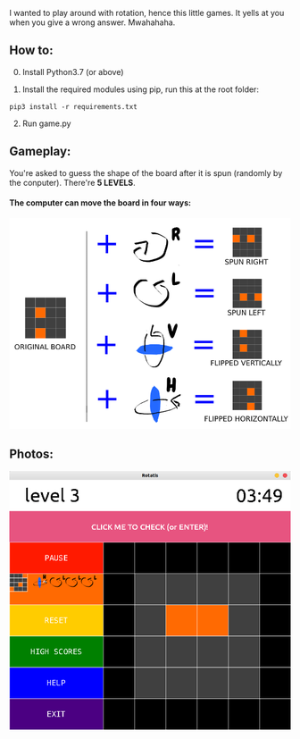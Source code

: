 I wanted to play around with rotation, hence this little games. It yells at you when you give a wrong answer. Mwahahaha.

## How to:

0. Install Python3.7 (or above)

1. Install the required modules using pip, run this at the root folder:

```
pip3 install -r requirements.txt
```

2. Run game.py


## Gameplay:
You're asked to guess the shape of the board after it is spun (randomly by the conputer). There're **5 LEVELS**.


#### The computer can move the board in four ways:

![tutorial_img](images/tutorial.png)


## Photos:

![shot1](./screenshots/shot2.png)

